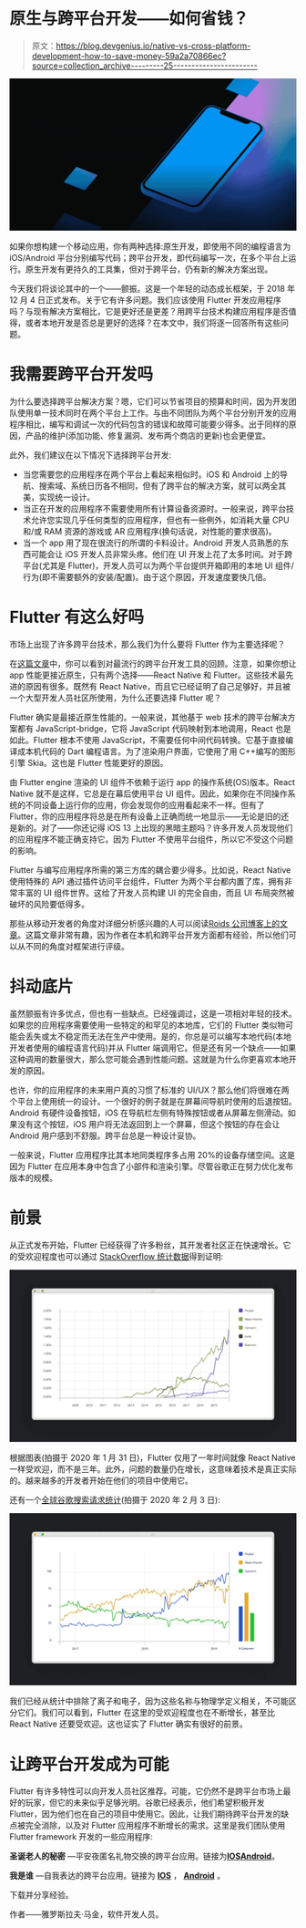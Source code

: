 # 原生与跨平台开发——如何省钱？

> 原文：<https://blog.devgenius.io/native-vs-cross-platform-development-how-to-save-money-59a2a70866ec?source=collection_archive---------25----------------------->

![](img/efc794bb040e86bbd7a860b210346305.png)

如果你想构建一个移动应用，你有两种选择:原生开发，即使用不同的编程语言为 iOS/Android 平台分别编写代码；跨平台开发，即代码编写一次，在多个平台上运行。原生开发有更持久的工具集，但对于跨平台，仍有新的解决方案出现。

今天我们将谈论其中的一个——颤振。这是一个年轻的动态成长框架，于 2018 年 12 月 4 日正式发布。关于它有许多问题。我们应该使用 Flutter 开发应用程序吗？与现有解决方案相比，它是更好还是更差？用跨平台技术构建应用程序是否值得，或者本地开发是否总是更好的选择？在本文中，我们将逐一回答所有这些问题。

# 我需要跨平台开发吗

为什么要选择跨平台解决方案？嗯，它们可以节省项目的预算和时间，因为开发团队使用单一技术同时在两个平台上工作。与由不同团队为两个平台分别开发的应用程序相比，编写和调试一次的代码包含的错误和故障可能要少得多。出于同样的原因，产品的维护(添加功能、修复漏洞、发布两个商店的更新)也会更便宜。

此外，我们建议在以下情况下选择跨平台开发:

*   当您需要您的应用程序在两个平台上看起来相似时。iOS 和 Android 上的导航、搜索域、系统日历各不相同，但有了跨平台的解决方案，就可以两全其美，实现统一设计。
*   当正在开发的应用程序不需要使用所有计算设备资源时。一般来说，跨平台技术允许您实现几乎任何类型的应用程序，但也有一些例外，如消耗大量 CPU 和/或 RAM 资源的游戏或 AR 应用程序(换句话说，对性能的要求很高)。
*   当一个 app 用了现在很流行的所谓的卡料设计。Android 开发人员熟悉的东西可能会让 iOS 开发人员非常头疼。他们在 UI 开发上花了太多时间。对于跨平台(尤其是 Flutter)，开发人员可以为两个平台提供开箱即用的本地 UI 组件/行为(即不需要额外的安装/配置)。由于这个原因，开发速度要快几倍。

# Flutter 有这么好吗

市场上出现了许多跨平台技术，那么我们为什么要将 Flutter 作为主要选择呢？

在[这篇文章](https://applikeysolutions.com/blog/google-flutter-review-speed-effectiveness-and-performance-is-it-really-a-breakthrough)中，你可以看到对最流行的跨平台开发工具的回顾。注意，如果你想让 app 性能更接近原生，只有两个选择——React Native 和 Flutter。这些技术最先进的原因有很多。既然有 React Native，而且它已经证明了自己足够好，并且被一个大型开发人员社区所使用，为什么还要选择 Flutter 呢？

Flutter 确实是最接近原生性能的。一般来说，其他基于 web 技术的跨平台解决方案都有 JavaScript-bridge，它将 JavaScript 代码映射到本地调用，React 也是如此。Flutter 根本不使用 JavaScript，不需要任何中间代码转换。它基于直接编译成本机代码的 Dart 编程语言。为了渲染用户界面，它使用了用 C++编写的图形引擎 Skia。这也是 Flutter 性能更好的原因。

由 Flutter engine 渲染的 UI 组件不依赖于运行 app 的操作系统(OS)版本。React Native 就不是这样，它总是在幕后使用平台 UI 组件。因此，如果你在不同操作系统的不同设备上运行你的应用，你会发现你的应用看起来不一样。但有了 Flutter，你的应用程序将总是在所有设备上正确而统一地显示——无论是旧的还是新的。对了——你还记得 iOS 13 上出现的黑暗主题吗？许多开发人员发现他们的应用程序不能正确支持它。因为 Flutter 不使用平台组件，所以它不受这个问题的影响。

Flutter 与编写应用程序所需的第三方库的耦合要少得多。比如说，React Native 使用特殊的 API 通过插件访问平台组件，Flutter 为两个平台都内置了库，拥有非常丰富的 UI 组件世界。这给了开发人员构建 UI 的完全自由，而且 UI 布局突然被破坏的风险要低得多。

那些从移动开发者的角度对详细分析感兴趣的人可以阅读[Roids 公司博客上的文章](https://www.thedroidsonroids.com/blog/flutter-vs-react-native-what-to-choose-in-2020)。这篇文章非常有趣，因为作者在本机和跨平台开发方面都有经验，所以他们可以从不同的角度对框架进行评级。

# 抖动底片

虽然颤振有许多优点，但也有一些缺点。已经强调过，这是一项相对年轻的技术。如果您的应用程序需要使用一些特定的和罕见的本地库，它们的 Flutter 类似物可能会丢失或太不稳定而无法在生产中使用。是的，你总是可以编写本地代码(本地开发者使用的编程语言代码)并从 Flutter 端调用它。但是还有另一个缺点——如果这种调用的数量很大，那么您可能会遇到性能问题。这就是为什么你更喜欢本地开发的原因。

也许，你的应用程序的未来用户真的习惯了标准的 UI/UX？那么他们将很难在两个平台上使用统一的设计。一个很好的例子就是在屏幕间导航时使用的后退按钮。Android 有硬件设备按钮，iOS 在导航栏左侧有特殊按钮或者从屏幕左侧滑动。如果没有这个按钮，iOS 用户将无法返回到上一个屏幕，但这个按钮的存在会让 Android 用户感到不舒服。跨平台总是一种设计妥协。

一般来说，Flutter 应用程序比其本地同类程序多占用 20%的设备存储空间。这是因为 Flutter 在应用本身中包含了小部件和渲染引擎。尽管谷歌正在努力优化发布版本的规模。

# 前景

从正式发布开始，Flutter 已经获得了许多粉丝，其开发者社区正在快速增长。它的受欢迎程度也可以通过 [StackOverflow 统计数据](https://insights.stackoverflow.com/trends?tags=flutter%2Creact-native%2Cxamarin%2Cionic%2Celectron)得到证明:

![](img/59dcbb77e14f0a548eea6e27007bac86.png)

根据图表(拍摄于 2020 年 1 月 31 日)，Flutter 仅用了一年时间就像 React Native 一样受欢迎，而不是三年。此外，问题的数量仍在增长，这意味着技术是真正实际的。越来越多的开发者开始在他们的项目中使用它。

还有一个[全球谷歌搜索请求统计](https://trends.google.ru/trends/explore?date=2017-01-03%202020-02-03&q=flutter,react%20native,xamarin)(拍摄于 2020 年 2 月 3 日):

![](img/c59d0818e19f3f9c57d5fd8de6714456.png)

我们已经从统计中排除了离子和电子，因为这些名称与物理学定义相关，不可能区分它们。我们可以看到，Flutter 在这里的受欢迎程度也在不断增长，甚至比 React Native 还要受欢迎。这也证实了 Flutter 确实有很好的前景。

# 让跨平台开发成为可能

Flutter 有许多特性可以向开发人员社区推荐。可能，它仍然不是跨平台市场上最好的玩家，但它的未来似乎足够光明。谷歌已经表示，他们希望积极开发 Flutter，因为他们也在自己的项目中使用它。因此，让我们期待跨平台开发的缺点被完全消除，以及对 Flutter 应用程序不断增长的需求。这里是我们团队使用 Flutter framework 开发的一些应用程序:

**圣诞老人的秘密** —平安夜匿名礼物交换的跨平台应用。链接为[**IOS**](https://apps.apple.com/ru/app/%D1%82%D0%B0%D0%B9%D0%BD%D1%8B%D0%B9-%D1%81%D0%B0%D0%BD%D1%82%D0%B0/id948144205)[**Android**](https://play.google.com/store/apps/details?id=com.inostudio.secretsanta&hl=)。

**我是谁** —自我表达的跨平台应用。链接为 [**IOS**](https://apps.apple.com/ru/app/who-am-i-today/id1166139135?ls=1) ， [**Android**](https://play.google.com/store/apps/details?id=com.inostudio.whoami) 。

下载并分享经验。

作者——雅罗斯拉夫·马金，软件开发人员。